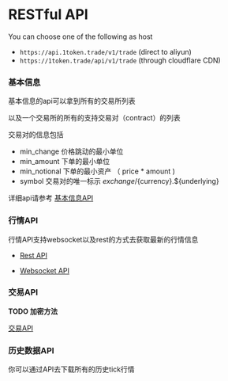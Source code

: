 # RESTful API

You can choose one of the following as host
  
  * `https://api.1token.trade/v1/trade`  (direct to aliyun)  
  * `https://1token.trade/api/v1/trade`  (through cloudflare CDN)

### 基本信息

基本信息的api可以拿到所有的交易所列表

以及一个交易所的所有的支持交易对（contract）的列表

交易对的信息包括
* min_change 价格跳动的最小单位
* min_amount 下单的最小单位
* min_notional 下单的最小资产 （ price * amount )
* symbol 交易对的唯一标示  ${exchange}/${currency}.${underlying}

详细api请参考 [基本信息API](https://1token.trade/r/swagger?url=/r/swagger/basic.yml)


### 行情API

行情API支持websocket以及rest的方式去获取最新的行情信息

* [Rest API](https://1token.trade/r/swagger?url=/r/swagger/quote.yml)

* [Websocket API](./api-refer/ws-api.md)



### 交易API

**TODO 加密方法**

[交易API](https://1token.trade/r/swagger?url=/r/swagger/trade.yml)

### 历史数据API

你可以通过API去下载所有的历史tick行情
